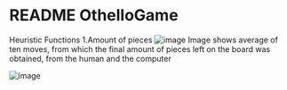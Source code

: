 # README OthelloGame
Heuristic Functions
1.Amount of pieces
![image](https://user-images.githubusercontent.com/88517671/161403698-26643435-96f0-4a32-9f0f-0a65b840ae31.png)
Image shows average of ten moves, from which the final amount of pieces left on the board was obtained, from the human and the computer

![image](https://user-images.githubusercontent.com/88517671/161406637-c0ff8e13-c511-445c-8ab6-95dca88eddaf.png)

